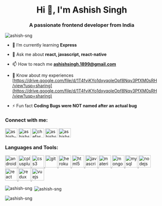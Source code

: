 <h1 align="center">Hi 👋, I'm Ashish Singh</h1>
<h3 align="center">A passionate frontend developer from India</h3>

<p align="left"> <img src="https://komarev.com/ghpvc/?username=ashish-sng&label=Profile%20views&color=0e75b6&style=flat" alt="ashish-sng" /> </p>

- 🌱 I’m currently learning **Express**

- 💬 Ask me about **react, javascript, react-native**

- 📫 How to reach me **ashishsingh.1899@gmail.com**

- 📄 Know about my experiences [https://drive.google.com/file/d/1T4fvjKYo1dxyqoleOpf8Nqv3PfXM0sRH/view?usp=sharing](https://drive.google.com/file/d/1T4fvjKYo1dxyqoleOpf8Nqv3PfXM0sRH/view?usp=sharing)

- ⚡ Fun fact **Coding Bugs were NOT named after an actual bug**

<h3 align="left">Connect with me:</h3>
<p align="left">
<a href="https://linkedin.com/in/ashish-sng" target="blank"><img align="center" src="https://user-images.githubusercontent.com/68745052/220546239-6313d6ea-a4a3-4ff7-9c52-a5a6cb329790.png" alt="ashish-sng" height="30" width="40" /></a>
<a href="https://instagram.com/ashishsng_" target="blank"><img align="center" src="https://user-images.githubusercontent.com/68745052/220547450-4c4d817d-0a04-437b-b0aa-07e710051cbb.png" alt="ashishsng_" height="30" width="40" /></a>
<a href="https://www.codechef.com/users/chefashish" target="blank"><img align="center" src="https://user-images.githubusercontent.com/68745052/220547431-e83d88a2-0da7-45f0-aa1c-17b7a7bc1fa1.png" alt="chefashish" height="30" width="40" /></a>
<a href="https://www.leetcode.com/ashishsng" target="blank"><img align="center" src="https://user-images.githubusercontent.com/68745052/220547210-4bbf1ba2-fcf7-454c-8e10-f720cf99e118.png" alt="ashishsng" height="30" width="40" /></a>
<a href="https://auth.geeksforgeeks.org/user/ashishsng_" target="blank"><img align="center" src="https://user-images.githubusercontent.com/68745052/220547409-5acf2618-6282-4d60-b504-0fd8fbb5e902.png" alt="ashishsng_" height="30" width="40" /></a>
</p>

<h3 align="left">Languages and Tools:</h3>
<p align="left"> <a href="https://developer.android.com" target="_blank" rel="noreferrer"> <img src="https://user-images.githubusercontent.com/68745052/220549573-9709cd46-d52d-425b-8214-f37a350a0560.png" alt="android" width="40" height="40"/> </a> 
<a href="https://www.w3schools.com/cpp/" target="_blank" rel="noreferrer"> <img src="https://user-images.githubusercontent.com/68745052/220549577-ac9a79e3-f759-4c81-b5dd-fe166b5625a9.png" alt="cplusplus" width="40" height="40"/> </a> 
<a href="https://www.w3schools.com/css/" target="_blank" rel="noreferrer"> <img src="https://user-images.githubusercontent.com/68745052/220549570-bb1d01ef-1b0e-43af-b595-e17b33d004c0.png" alt="css3" width="40" height="40"/> </a> 
<a href="https://git-scm.com/" target="_blank" rel="noreferrer"> <img src="https://www.vectorlogo.zone/logos/git-scm/git-scm-icon.svg" alt="git" width="40" height="40"/> </a> 
<a href="https://heroku.com" target="_blank" rel="noreferrer"> <img src="https://www.vectorlogo.zone/logos/heroku/heroku-icon.svg" alt="heroku" width="40" height="40"/> </a> 
<a href="https://www.w3.org/html/" target="_blank" rel="noreferrer"> <img src="https://user-images.githubusercontent.com/68745052/220549588-ff10ba47-2c99-4e64-8a1c-52783d557b0b.png" alt="html5" width="40" height="40"/> </a> 
<a href="https://developer.mozilla.org/en-US/docs/Web/JavaScript" target="_blank" rel="noreferrer"> <img src="https://user-images.githubusercontent.com/68745052/220549578-a35be6c6-f376-4490-90b4-aa7d62a6ca53.png" alt="javascript" width="40" height="40"/> </a> 
<a href="https://materializecss.com/" target="_blank" rel="noreferrer"> <img src="https://user-images.githubusercontent.com/68745052/220549561-d1d2ab6a-574e-4475-b29f-04e6f7c854a1.png" alt="materialize" width="40" height="40"/> </a> 
<a href="https://www.mongodb.com/" target="_blank" rel="noreferrer"> <img src="https://user-images.githubusercontent.com/68745052/220549581-0bd0615c-af3d-4d85-96d5-b8696c7ec5b6.png" alt="mongodb" width="40" height="40"/> </a> 
<a href="https://www.mysql.com/" target="_blank" rel="noreferrer"> <img src="https://user-images.githubusercontent.com/68745052/220549566-f2da73a8-2ab7-4f4f-b0ca-87127c0cc2f3.png" alt="mysql" width="40" height="40"/> </a> 
<a href="https://nodejs.org" target="_blank" rel="noreferrer"> <img src="https://user-images.githubusercontent.com/68745052/220549556-a6eef7aa-0e53-45bd-aae3-bc0cf6042478.png" alt="nodejs" width="40" height="40"/> </a> 
<a href="https://reactjs.org/" target="_blank" rel="noreferrer"> <img src="https://user-images.githubusercontent.com/68745052/220549550-c7de0bd6-974d-424a-a4ee-0c32a3f22074.png" alt="react" width="40" height="40"/> </a>  
<a href="https://redux.js.org" target="_blank" rel="noreferrer"> <img src="https://user-images.githubusercontent.com/68745052/220549572-b6283d76-ed9b-48c3-9423-23304209ed91.png" alt="redux" width="40" height="40"/> </a> 
<a href="https://vuejs.org/" target="_blank" rel="noreferrer"> <img src="https://user-images.githubusercontent.com/68745052/220549584-849f2fd2-6760-4085-ae2e-9c1bf2496975.png" alt="vuejs" width="40" height="40"/> </a> </p>

<p><img align="left" src="https://github-readme-stats.vercel.app/api/top-langs?username=ashish-sng&show_icons=true&locale=en&layout=compact" alt="ashish-sng" /></p>

<p>&nbsp;<img align="center" src="https://github-readme-stats.vercel.app/api?username=ashish-sng&show_icons=true&locale=en" alt="ashish-sng" /></p>

<p><img align="center" src="https://github-readme-streak-stats.herokuapp.com/?user=ashish-sng&" alt="ashish-sng" /></p>
